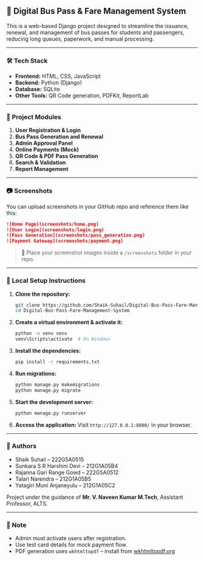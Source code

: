 
## 📘 Digital Bus Pass & Fare Management System

This is a web-based Django project designed to streamline the issuance, renewal, and management of bus passes for students and passengers, reducing long queues, paperwork, and manual processing.

---

### 🛠️ Tech Stack

- **Frontend:** HTML, CSS, JavaScript
- **Backend:** Python (Django)
- **Database:** SQLite
- **Other Tools:** QR Code generation, PDFKit, ReportLab

---

### 📂 Project Modules

1. **User Registration & Login**
2. **Bus Pass Generation and Renewal**
3. **Admin Approval Panel**
4. **Online Payments (Mock)**
5. **QR Code & PDF Pass Generation**
6. **Search & Validation**
7. **Report Management**

---

### 📷 Screenshots

You can upload screenshots in your GitHub repo and reference them like this:

```md
![Home Page](screenshots/home.png)
![User Login](screenshots/login.png)
![Pass Generation](screenshots/pass_generation.png)
![Payment Gateway](screenshots/payment.png)
```

> 📌 Place your screenshot images inside a `/screenshots` folder in your repo.

---

### 🚀 Local Setup Instructions

1. **Clone the repository:**
   ```bash
   git clone https://github.com/Shaik-Suhail/Digital-Bus-Pass-Fare-Management-System.git
   cd Digital-Bus-Pass-Fare-Management-System
   ```

2. **Create a virtual environment & activate it:**
   ```bash
   python -m venv venv
   venv\Scripts\activate  # On Windows
   ```

3. **Install the dependencies:**
   ```bash
   pip install -r requirements.txt
   ```

4. **Run migrations:**
   ```bash
   python manage.py makemigrations
   python manage.py migrate
   ```

5. **Start the development server:**
   ```bash
   python manage.py runserver
   ```

6. **Access the application:**
   Visit `http://127.0.0.1:8000/` in your browser.

---

### 📄 Authors

- Shaik Suhail – 222G5A0515  
- Sunkara S R Harshini Devi – 212G1A05B4  
- Rajanna Gari Range Gowd – 222G5A0512  
- Talari Narendra – 212G1A05B5  
- Yatagiri Muni Anjaneyulu – 212G1A05C2  

Project under the guidance of **Mr. V. Naveen Kumar M.Tech**, Assistant Professor, ALTS.

---

### 📌 Note

- Admin must activate users after registration.
- Use test card details for mock payment flow.
- PDF generation uses `wkhtmltopdf` – install from [wkhtmltopdf.org](https://wkhtmltopdf.org/)

